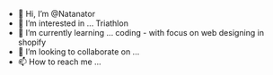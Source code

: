 - 👋 Hi, I’m @Natanator
- 👀 I’m interested in ... Triathlon
- 🌱 I’m currently learning ... coding - with focus on web designing in shopify
- 💞️ I’m looking to collaborate on ...
- 📫 How to reach me ...

<!---
Natanator/Natanator is a ✨ special ✨ repository because its `README.md` (this file) appears on your GitHub profile.
You can click the Preview link to take a look at your changes.
--->
